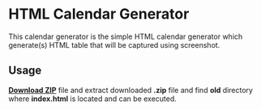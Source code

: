 # HTML Calendar Generator
This calendar generator is the simple HTML calendar generator which generate(s) HTML table that will be captured using screenshot.
## Usage
**[Download ZIP](https://github.com/MuhammadRaisfath/html-calendar-generator/archive/refs/heads/main.zip)** file and extract downloaded **.zip** file and find **old** directory where **index.html** is located and can be executed.
